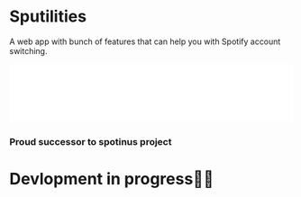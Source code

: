 # Sputilities

A web app with bunch of features that can help you with Spotify account switching.

![Logo-white](.\Assets\logo-white.png)

### Proud successor to spotinus project

# Devlopment in progress👨‍💻

